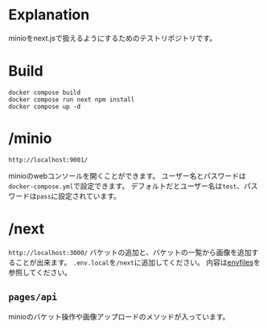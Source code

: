 # Explanation
minioをnext.jsで扱えるようにするためのテストリポジトリです。


# Build

```
docker compose build
docker compose run next npm install
docker compose up -d
```

# /minio

`http://localhost:9001/`

minioのwebコンソールを開くことができます。
ユーザー名とパスワードは`docker-compose.yml`で設定できます。
デフォルトだとユーザー名は`test`、パスワードは`pass`に設定されています。

# /next

`http://localhost:3000/`
バケットの追加と、バケットの一覧から画像を追加することが出来ます。
`.env.local`を`/next`に追加してください。
内容は[envfiles](https://github.com/NUTFes/envfiles/blob/main/minio/minio.env)を参照してください。

## `pages/api`
minioのバケット操作や画像アップロードのメソッドが入っています。
